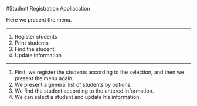 #Student Registration Appliacation

Here we present the menu.

-----------------------
1. Register students
2. Print students
3. Find the student
4. Update information
-----------------

1) First, we register the students according to the selection, and then we present the menu again.
2) We present a general list of students by options.
3) We find the student according to the entered information.
4) We can select a student and update his information.

